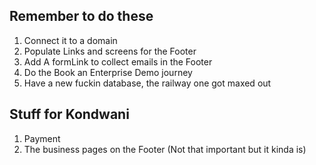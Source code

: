 ## Remember to do these

1. Connect it to a domain
2. Populate Links and screens for the Footer
3. Add A formLink to collect emails in the Footer
4. Do the Book an Enterprise Demo journey
5. Have a new fuckin database, the railway one got maxed out

## Stuff for Kondwani

1. Payment
2. The business pages on the Footer (Not that important but it kinda is)
